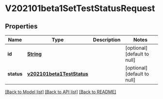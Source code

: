 # V202101beta1SetTestStatusRequest
## Properties

Name | Type | Description | Notes
------------ | ------------- | ------------- | -------------
**id** | [**String**](string.md) |  | [optional] [default to null]
**status** | [**v202101beta1TestStatus**](v202101beta1TestStatus.md) |  | [optional] [default to null]

[[Back to Model list]](../README.md#documentation-for-models) [[Back to API list]](../README.md#documentation-for-api-endpoints) [[Back to README]](../README.md)


